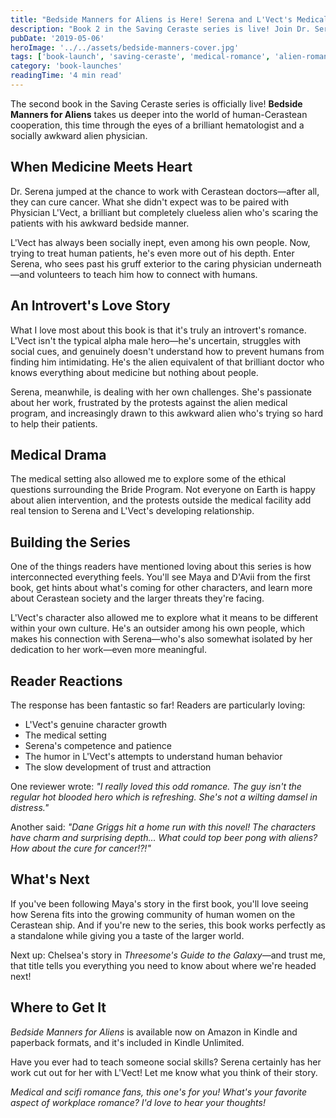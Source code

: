 ```yaml
---
title: "Bedside Manners for Aliens is Here! Serena and L'Vect's Medical Romance"
description: "Book 2 in the Saving Ceraste series is live! Join Dr. Serena as she teaches an alien physician how to connect with human patients—and discovers love in the process."
pubDate: '2019-05-06'
heroImage: '../../assets/bedside-manners-cover.jpg'
tags: ['book-launch', 'saving-ceraste', 'medical-romance', 'alien-romance']
category: 'book-launches'
readingTime: '4 min read'
---
```


The second book in the Saving Ceraste series is officially live! **Bedside Manners for Aliens** takes us deeper into the world of human-Cerastean cooperation, this time through the eyes of a brilliant hematologist and a socially awkward alien physician.

## When Medicine Meets Heart

Dr. Serena jumped at the chance to work with Cerastean doctors—after all, they can cure cancer. What she didn't expect was to be paired with Physician L'Vect, a brilliant but completely clueless alien who's scaring the patients with his awkward bedside manner.

L'Vect has always been socially inept, even among his own people. Now, trying to treat human patients, he's even more out of his depth. Enter Serena, who sees past his gruff exterior to the caring physician underneath—and volunteers to teach him how to connect with humans.

## An Introvert's Love Story

What I love most about this book is that it's truly an introvert's romance. L'Vect isn't the typical alpha male hero—he's uncertain, struggles with social cues, and genuinely doesn't understand how to prevent humans from finding him intimidating. He's the alien equivalent of that brilliant doctor who knows everything about medicine but nothing about people.

Serena, meanwhile, is dealing with her own challenges. She's passionate about her work, frustrated by the protests against the alien medical program, and increasingly drawn to this awkward alien who's trying so hard to help their patients.

## Medical Drama

The medical setting also allowed me to explore some of the ethical questions surrounding the Bride Program. Not everyone on Earth is happy about alien intervention, and the protests outside the medical facility add real tension to Serena and L'Vect's developing relationship.

## Building the Series

One of the things readers have mentioned loving about this series is how interconnected everything feels. You'll see Maya and D'Avii from the first book, get hints about what's coming for other characters, and learn more about Cerastean society and the larger threats they're facing.

L'Vect's character also allowed me to explore what it means to be different within your own culture. He's an outsider among his own people, which makes his connection with Serena—who's also somewhat isolated by her dedication to her work—even more meaningful.

## Reader Reactions

The response has been fantastic so far! Readers are particularly loving:
- L'Vect's genuine character growth
- The medical setting
- Serena's competence and patience
- The humor in L'Vect's attempts to understand human behavior
- The slow development of trust and attraction

One reviewer wrote: *"I really loved this odd romance. The guy isn't the regular hot blooded hero which is refreshing. She's not a wilting damsel in distress."*

Another said: *"Dane Griggs hit a home run with this novel! The characters have charm and surprising depth... What could top beer pong with aliens? How about the cure for cancer!?!"*

## What's Next

If you've been following Maya's story in the first book, you'll love seeing how Serena fits into the growing community of human women on the Cerastean ship. And if you're new to the series, this book works perfectly as a standalone while giving you a taste of the larger world.

Next up: Chelsea's story in *Threesome's Guide to the Galaxy*—and trust me, that title tells you everything you need to know about where we're headed next!

## Where to Get It

*Bedside Manners for Aliens* is available now on Amazon in Kindle and paperback formats, and it's included in Kindle Unlimited. 

Have you ever had to teach someone social skills? Serena certainly has her work cut out for her with L'Vect! Let me know what you think of their story.

*Medical and scifi romance fans, this one's for you! What's your favorite aspect of workplace romance? I'd love to hear your thoughts!*